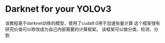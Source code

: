 # Darknet for your YOLOv3
该教程基于darknet训练的模型，使用了cuda9.0用于加速张量计算
这个框架很有研究价值可以修改成为自己内部需要的计算框架。
该框架可以做分类、检测、分割
